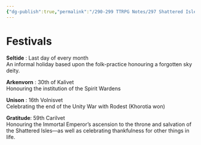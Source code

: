 ```yaml
---
{"dg-publish":true,"permalink":"/290-299 TTRPG Notes/297 Shattered Isles/13 Calendar/Kivan Festivals/"}
---
```



# Festivals

**Seltide** : Last day of every month  
An informal holiday based upon the folk-practice honouring a forgotten sky deity.

**Arkenvorn** : 30th of Kalivet  
Honouring the institution of the Spirit Wardens

**Unison** : 16th Volnisvet  
Celebrating the end of the Unity War with Rodest (Khorotia won)

**Gratitude**: 59th Carilvet  
Honouring the Immortal Emperor’s ascension to the throne and salvation of the Shattered Isles—as well as celebrating thankfulness for other things in life.